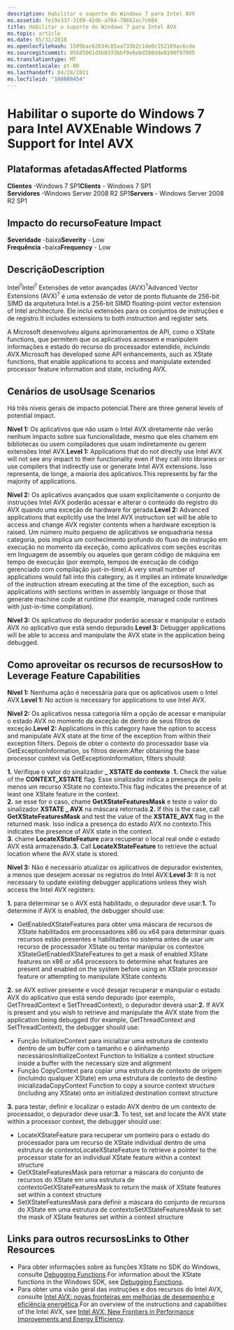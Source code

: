 ```yaml
---
description: Habilitar o suporte do Windows 7 para Intel AVX
ms.assetid: fe19e337-3109-42d6-a704-70662ac7c684
title: Habilitar o suporte do Windows 7 para Intel AVX
ms.topic: article
ms.date: 05/31/2018
ms.openlocfilehash: 1509bac62634c85aa733b2c1de0c152169ac6cda
ms.sourcegitcommit: 95685061d5b0333bbf9e6ebd208dde8190f97005
ms.translationtype: MT
ms.contentlocale: pt-BR
ms.lasthandoff: 04/28/2021
ms.locfileid: "108088454"
---
```

# <a name="enable-windows-7-support-for-intel-avx"></a><span data-ttu-id="112c5-103">Habilitar o suporte do Windows 7 para Intel AVX</span><span class="sxs-lookup"><span data-stu-id="112c5-103">Enable Windows 7 Support for Intel AVX</span></span>

## <a name="affected-platforms"></a><span data-ttu-id="112c5-104">Plataformas afetadas</span><span class="sxs-lookup"><span data-stu-id="112c5-104">Affected Platforms</span></span>

 <span data-ttu-id="112c5-105">**Clientes** -Windows 7 SP1</span><span class="sxs-lookup"><span data-stu-id="112c5-105">**Clients** - Windows 7 SP1</span></span>  
<span data-ttu-id="112c5-106">**Servidores** -Windows Server 2008 R2 SP1</span><span class="sxs-lookup"><span data-stu-id="112c5-106">**Servers** - Windows Server 2008 R2 SP1</span></span>  


## <a name="feature-impact"></a><span data-ttu-id="112c5-107">Impacto do recurso</span><span class="sxs-lookup"><span data-stu-id="112c5-107">Feature Impact</span></span>

 <span data-ttu-id="112c5-108">**Severidade** -baixa</span><span class="sxs-lookup"><span data-stu-id="112c5-108">**Severity** - Low</span></span>  
<span data-ttu-id="112c5-109">**Frequência** -baixa</span><span class="sxs-lookup"><span data-stu-id="112c5-109">**Frequency** - Low</span></span>  





## <a name="description"></a><span data-ttu-id="112c5-110">Descrição</span><span class="sxs-lookup"><span data-stu-id="112c5-110">Description</span></span>

<span data-ttu-id="112c5-111">Intel<sup>?</sup></span><span class="sxs-lookup"><span data-stu-id="112c5-111">Intel<sup>?</sup></span></span> <span data-ttu-id="112c5-112">Extensões de vetor avançadas (AVX)<sup>?</sup></span><span class="sxs-lookup"><span data-stu-id="112c5-112">Advanced Vector Extensions (AVX)<sup>?</sup></span></span> <span data-ttu-id="112c5-113">é uma extensão de vetor de ponto flutuante de 256-bit SIMD da arquitetura Intel.</span><span class="sxs-lookup"><span data-stu-id="112c5-113">is a 256-bit SIMD floating-point vector extension of Intel architecture.</span></span> <span data-ttu-id="112c5-114">Ele inclui extensões para os conjuntos de instruções e de registro.</span><span class="sxs-lookup"><span data-stu-id="112c5-114">It includes extensions to both instruction and register sets.</span></span>

<span data-ttu-id="112c5-115">A Microsoft desenvolveu alguns aprimoramentos de API, como o XState functions, que permitem que os aplicativos acessem e manipulem informações e estado do recurso do processador estendido, incluindo AVX.</span><span class="sxs-lookup"><span data-stu-id="112c5-115">Microsoft has developed some API enhancements, such as XState functions, that enable applications to access and manipulate extended processor feature information and state, including AVX.</span></span>

## <a name="usage-scenarios"></a><span data-ttu-id="112c5-116">Cenários de uso</span><span class="sxs-lookup"><span data-stu-id="112c5-116">Usage Scenarios</span></span>

<span data-ttu-id="112c5-117">Há três níveis gerais de impacto potencial.</span><span class="sxs-lookup"><span data-stu-id="112c5-117">There are three general levels of potential impact.</span></span>

<span data-ttu-id="112c5-118">**Nível 1:** Os aplicativos que não usam o Intel AVX diretamente não verão nenhum impacto sobre sua funcionalidade, mesmo que eles chamem em bibliotecas ou usem compiladores que usam indiretamente ou gerem extensões Intel AVX.</span><span class="sxs-lookup"><span data-stu-id="112c5-118">**Level 1:** Applications that do not directly use Intel AVX will not see any impact to their functionality even if they call into libraries or use compilers that indirectly use or generate Intel AVX extensions.</span></span> <span data-ttu-id="112c5-119">Isso representa, de longe, a maioria dos aplicativos.</span><span class="sxs-lookup"><span data-stu-id="112c5-119">This represents by far the majority of applications.</span></span>

<span data-ttu-id="112c5-120">**Nível 2:** Os aplicativos avançados que usam explicitamente o conjunto de instruções Intel AVX poderão acessar e alterar o conteúdo do registro do AVX quando uma exceção de hardware for gerada.</span><span class="sxs-lookup"><span data-stu-id="112c5-120">**Level 2:** Advanced applications that explicitly use the Intel AVX instruction set will be able to access and change AVX register contents when a hardware exception is raised.</span></span> <span data-ttu-id="112c5-121">Um número muito pequeno de aplicativos se enquadraria nessa categoria, pois implica um conhecimento profundo do fluxo de instrução em execução no momento da exceção, como aplicativos com seções escritas em linguagem de assembly ou aqueles que geram código de máquina em tempo de execução (por exemplo, tempos de execução de código gerenciado com compilação just-in-time).</span><span class="sxs-lookup"><span data-stu-id="112c5-121">A very small number of applications would fall into this category, as it implies an intimate knowledge of the instruction stream executing at the time of the exception, such as applications with sections written in assembly language or those that generate machine code at runtime (for example, managed code runtimes with just-in-time compilation).</span></span>

<span data-ttu-id="112c5-122">**Nível 3:** Os aplicativos do depurador poderão acessar e manipular o estado AVX no aplicativo que está sendo depurado.</span><span class="sxs-lookup"><span data-stu-id="112c5-122">**Level 3:** Debugger applications will be able to access and manipulate the AVX state in the application being debugged.</span></span>

## <a name="how-to-leverage-feature-capabilities"></a><span data-ttu-id="112c5-123">Como aproveitar os recursos de recursos</span><span class="sxs-lookup"><span data-stu-id="112c5-123">How to Leverage Feature Capabilities</span></span>

<span data-ttu-id="112c5-124">**Nível 1:** Nenhuma ação é necessária para que os aplicativos usem o Intel AVX.</span><span class="sxs-lookup"><span data-stu-id="112c5-124">**Level 1:** No action is necessary for applications to use Intel AVX.</span></span>

<span data-ttu-id="112c5-125">**Nível 2:** Os aplicativos nessa categoria têm a opção de acessar e manipular o estado AVX no momento da exceção de dentro de seus filtros de exceção.</span><span class="sxs-lookup"><span data-stu-id="112c5-125">**Level 2:** Applications in this category have the option to access and manipulate AVX state at the time of the exception from within their exception filters.</span></span> <span data-ttu-id="112c5-126">Depois de obter o contexto do processador base via GetExceptionInformation, os filtros devem:</span><span class="sxs-lookup"><span data-stu-id="112c5-126">After obtaining the base processor context via GetExceptionInformation, filters should:</span></span>

 <span data-ttu-id="112c5-127">**1.** Verifique o valor do sinalizador **\_ XSTATE do contexto** .</span><span class="sxs-lookup"><span data-stu-id="112c5-127">**1.** Check the value of the **CONTEXT\_XSTATE** flag.</span></span> <span data-ttu-id="112c5-128">Esse sinalizador indica a presença de pelo menos um recurso XState no contexto.</span><span class="sxs-lookup"><span data-stu-id="112c5-128">This flag indicates the presence of at least one XState feature in the context.</span></span>  
<span data-ttu-id="112c5-129">**2.** se esse for o caso, chame **GetXStateFeaturesMask** e teste o valor do sinalizador **XSTATE \_ AVX** na máscara retornada.</span><span class="sxs-lookup"><span data-stu-id="112c5-129">**2.** If this is the case, call **GetXStateFeaturesMask** and test the value of the **XSTATE\_AVX** flag in the returned mask.</span></span> <span data-ttu-id="112c5-130">Isso indica a presença do estado AVX no contexto.</span><span class="sxs-lookup"><span data-stu-id="112c5-130">This indicates the presence of AVX state in the context.</span></span>  
<span data-ttu-id="112c5-131">**3.** chame **LocateXStateFeature** para recuperar o local real onde o estado AVX está armazenado.</span><span class="sxs-lookup"><span data-stu-id="112c5-131">**3.** Call **LocateXStateFeature** to retrieve the actual location where the AVX state is stored.</span></span>  

<span data-ttu-id="112c5-132">**Nível 3:** Não é necessário atualizar os aplicativos de depurador existentes, a menos que desejem acessar os registros do Intel AVX:</span><span class="sxs-lookup"><span data-stu-id="112c5-132">**Level 3:** It is not necessary to update existing debugger applications unless they wish access the Intel AVX registers:</span></span>

<span data-ttu-id="112c5-133">**1.** para determinar se o AVX está habilitado, o depurador deve usar:</span><span class="sxs-lookup"><span data-stu-id="112c5-133">**1.** To determine if AVX is enabled, the debugger should use:</span></span>

-   <span data-ttu-id="112c5-134">GetEnabledXStateFeatures para obter uma máscara de recursos de XState habilitados em processadores x86 ou x64 para determinar quais recursos estão presentes e habilitados no sistema antes de usar um recurso de processador XState ou tentar manipular os contextos XState</span><span class="sxs-lookup"><span data-stu-id="112c5-134">GetEnabledXStateFeatures to get a mask of enabled XState features on x86 or x64 processors to determine what features are present and enabled on the system before using an XState processor feature or attempting to manipulate XState contexts</span></span>

  
<span data-ttu-id="112c5-135">**2.** se AVX estiver presente e você desejar recuperar e manipular o estado AVX do aplicativo que está sendo depurado (por exemplo, GetThreadContext e SetThreadContext), o depurador deverá usar:</span><span class="sxs-lookup"><span data-stu-id="112c5-135">**2.** If AVX is present and you wish to retrieve and manipulate the AVX state from the application being debugged (for example, GetThreadContext and SetThreadContext), the debugger should use:</span></span>

-   <span data-ttu-id="112c5-136">Função InitializeContext para inicializar uma estrutura de contexto dentro de um buffer com o tamanho e o alinhamento necessários</span><span class="sxs-lookup"><span data-stu-id="112c5-136">InitializeContext Function to Initialize a context structure inside a buffer with the necessary size and alignment</span></span>
-   <span data-ttu-id="112c5-137">Função CopyContext para copiar uma estrutura de contexto de origem (incluindo qualquer XState) em uma estrutura de contexto de destino inicializada</span><span class="sxs-lookup"><span data-stu-id="112c5-137">CopyContext Function to copy a source context structure (including any XState) onto an initialized destination context structure</span></span>

  
<span data-ttu-id="112c5-138">**3.** para testar, definir e localizar o estado AVX dentro de um contexto de processador, o depurador deve usar:</span><span class="sxs-lookup"><span data-stu-id="112c5-138">**3.** To test, set and locate the AVX state within a processor context, the debugger should use:</span></span>

-   <span data-ttu-id="112c5-139">LocateXStateFeature para recuperar um ponteiro para o estado do processador para um recurso de XState individual dentro de uma estrutura de contexto</span><span class="sxs-lookup"><span data-stu-id="112c5-139">LocateXStateFeature to retrieve a pointer to the processor state for an individual XState feature within a context structure</span></span>
-   <span data-ttu-id="112c5-140">GetXStateFeaturesMask para retornar a máscara do conjunto de recursos do XState em uma estrutura de contexto</span><span class="sxs-lookup"><span data-stu-id="112c5-140">GetXStateFeaturesMask to return the mask of XState features set within a context structure</span></span>
-   <span data-ttu-id="112c5-141">SetXStateFeaturesMask para definir a máscara do conjunto de recursos do XState em uma estrutura de contexto</span><span class="sxs-lookup"><span data-stu-id="112c5-141">SetXStateFeaturesMask to set the mask of XState features set within a context structure</span></span>

  


## <a name="links-to-other-resources"></a><span data-ttu-id="112c5-142">Links para outros recursos</span><span class="sxs-lookup"><span data-stu-id="112c5-142">Links to Other Resources</span></span>

-   <span data-ttu-id="112c5-143">Para obter informações sobre as funções XState no SDK do Windows, consulte [Debugging Functions](../debug/debugging-functions.md).</span><span class="sxs-lookup"><span data-stu-id="112c5-143">For information about the XState functions in the Windows SDK, see [Debugging Functions](../debug/debugging-functions.md).</span></span>
-   <span data-ttu-id="112c5-144">Para obter uma visão geral das instruções e dos recursos do Intel AVX, consulte [Intel AVX: novas fronteiras em melhorias de desempenho e eficiência energética](https://software.intel.com/articles/intel-avx-new-frontiers-in-performance-improvements-and-energy-efficiency/).</span><span class="sxs-lookup"><span data-stu-id="112c5-144">For an overview of the instructions and capabilities of the Intel AVX, see [Intel AVX: New Frontiers in Performance Improvements and Energy Efficiency](https://software.intel.com/articles/intel-avx-new-frontiers-in-performance-improvements-and-energy-efficiency/).</span></span>

 

 
